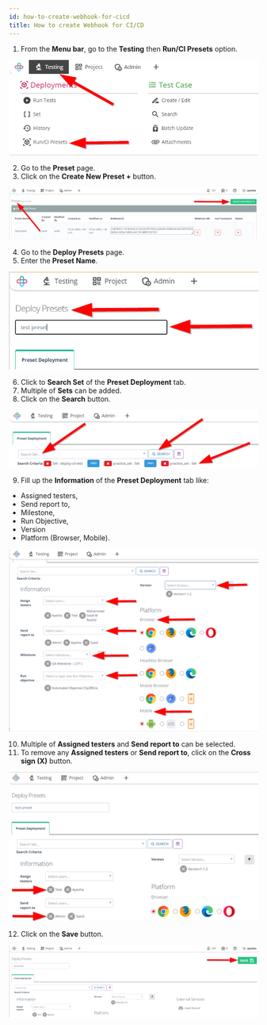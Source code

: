 ```yaml
---
id: how-to-create-webhook-for-cicd
title: How to create Webhook for CI/CD
---
```


1. From the **Menu bar**, go to the **Testing** then **Run/CI Presets** option.

![](/img/how-tos/how-to-create-webhook-for-cicd/run-ci.png)

2. Go to the **Preset** page.
3. Click on the **Create New Preset +** button.

![](/img/how-tos/how-to-create-webhook-for-cicd/preset-pg.png)

4. Go to the **Deploy Presets** page.
5. Enter the **Preset Name**.

![](/img/how-tos/how-to-create-webhook-for-cicd/preset-name.png)

6. Click to **Search Set** of the **Preset Deployment** tab.
7. Multiple of **Sets** can be added.
8. Click on the **Search** button.

![](/img/how-tos/how-to-create-webhook-for-cicd/search-set.png)

9. Fill up the **Information** of the **Preset Deployment** tab like:
 * Assigned testers, 
 * Send report to, 
 * Milestone, 
 * Run Objective, 
 * Version 
 * Platform (Browser, Mobile).

![](/img/how-tos/how-to-create-webhook-for-cicd/preset-information.png)

10. Multiple of **Assigned testers** and **Send report to** can be selected.
11. To remove any **Assigned testers** or **Send report to**, click on the **Cross sign (X)** button.

![](/img/how-tos/how-to-create-webhook-for-cicd/remove-report.png)

12. Click on the **Save** button.

![](/img/how-tos/how-to-create-webhook-for-cicd/save-preset.png)